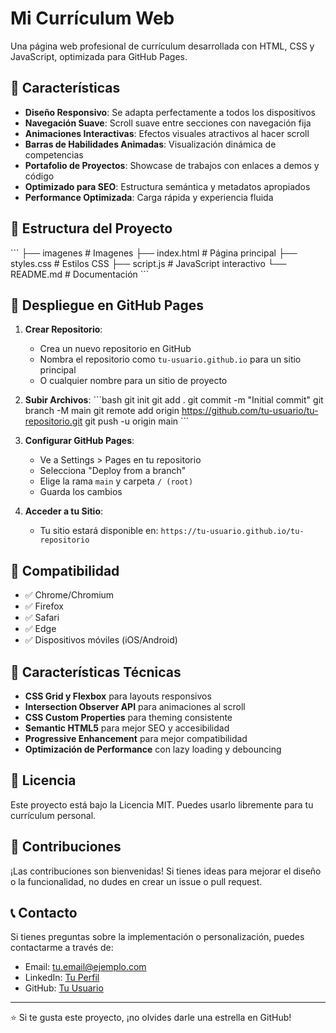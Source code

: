 # Mi Currículum Web

Una página web profesional de currículum desarrollada con HTML, CSS y JavaScript, optimizada para GitHub Pages.

## 🚀 Características

- **Diseño Responsivo**: Se adapta perfectamente a todos los dispositivos
- **Navegación Suave**: Scroll suave entre secciones con navegación fija
- **Animaciones Interactivas**: Efectos visuales atractivos al hacer scroll
- **Barras de Habilidades Animadas**: Visualización dinámica de competencias
- **Portafolio de Proyectos**: Showcase de trabajos con enlaces a demos y código
- **Optimizado para SEO**: Estructura semántica y metadatos apropiados
- **Performance Optimizada**: Carga rápida y experiencia fluida

## 📁 Estructura del Proyecto

\`\`\`
├── imagenes            # Imagenes
├── index.html          # Página principal
├── styles.css          # Estilos CSS
├── script.js           # JavaScript interactivo
└── README.md           # Documentación
\`\`\`

## 🚀 Despliegue en GitHub Pages

1. **Crear Repositorio**:
   - Crea un nuevo repositorio en GitHub
   - Nombra el repositorio como `tu-usuario.github.io` para un sitio principal
   - O cualquier nombre para un sitio de proyecto

2. **Subir Archivos**:
   \`\`\`bash
   git init
   git add .
   git commit -m "Initial commit"
   git branch -M main
   git remote add origin https://github.com/tu-usuario/tu-repositorio.git
   git push -u origin main
   \`\`\`

3. **Configurar GitHub Pages**:
   - Ve a Settings > Pages en tu repositorio
   - Selecciona "Deploy from a branch"
   - Elige la rama `main` y carpeta `/ (root)`
   - Guarda los cambios

4. **Acceder a tu Sitio**:
   - Tu sitio estará disponible en: `https://tu-usuario.github.io/tu-repositorio`

## 📱 Compatibilidad

- ✅ Chrome/Chromium
- ✅ Firefox
- ✅ Safari
- ✅ Edge
- ✅ Dispositivos móviles (iOS/Android)

## 🎨 Características Técnicas

- **CSS Grid y Flexbox** para layouts responsivos
- **Intersection Observer API** para animaciones al scroll
- **CSS Custom Properties** para theming consistente
- **Semantic HTML5** para mejor SEO y accesibilidad
- **Progressive Enhancement** para mejor compatibilidad
- **Optimización de Performance** con lazy loading y debouncing

## 📄 Licencia

Este proyecto está bajo la Licencia MIT. Puedes usarlo libremente para tu currículum personal.

## 🤝 Contribuciones

¡Las contribuciones son bienvenidas! Si tienes ideas para mejorar el diseño o la funcionalidad, no dudes en crear un issue o pull request.

## 📞 Contacto

Si tienes preguntas sobre la implementación o personalización, puedes contactarme a través de:
- Email: tu.email@ejemplo.com
- LinkedIn: [Tu Perfil](https://linkedin.com/in/tu-perfil)
- GitHub: [Tu Usuario](https://github.com/tu-usuario)

---

⭐ Si te gusta este proyecto, ¡no olvides darle una estrella en GitHub!
